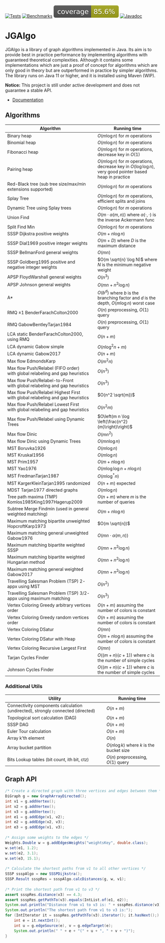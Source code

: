 [![Tests](https://github.com/barakugav/JGAlgo/actions/workflows/tests.yaml/badge.svg)](https://github.com/barakugav/JGAlgo/actions/workflows/tests.yaml)
[![Benchmarks](https://github.com/barakugav/JGAlgo/actions/workflows/benchmarks.yaml/badge.svg)](https://github.com/barakugav/JGAlgo/actions/workflows/benchmarks.yaml)
[![Coverage](https://github.com/barakugav/JGAlgo/blob/coverage/badges/jacoco.svg?raw=true)](https://github.com/barakugav/JGAlgo/tree/coverage)
[![Javadoc](https://img.shields.io/badge/JavaDoc-Online-green)](https://barakugav.github.io/JGAlgo)


# JGAlgo

JGAlgo is a library of graph algorithms implemented in Java. Its aim is to provide best in practice performance by implementing algorithms with guaranteed theoretical complexities. Although it contains some implementations which are just a proof of concept for algorithms which are only good in theory but are outperformed in practice by simpler algorithms.
The library runs on Java 11 or higher, and it is installed using Maven (WIP).

**Notice:** This project is still under active development and does not guarantee a stable API.
* [Documentation](https://barakugav.github.io/JGAlgo)

## Algorithms


| Algorithm | Running time |
| - | - |
| Binary heap | $O(m \log n)$ for $m$ operations |
| Binomial heap | $O(m \log n)$ for $m$ operations |
| Fibonacci heap | $O(m \log n)$ for $m$ operations, decrease key in $O(1)$ |
| Pairing heap | $O(m \log n)$ for $m$ operations, decrease key in $O(\log \log n)$, very good pointer based heap in practice |
| Red-Black tree (sub tree size/max/min extensions supported) | $O(m \log n)$ for $m$ operations |
| Splay Tree | $O(m \log n)$ for $m$ operations, efficient splits and joins |
| Dynamic Tree using Splay trees | $O(m \log n)$ for $m$ operations |
| Union Find | $O(m \cdot \alpha(m,n))$ where $\alpha(\cdot, \cdot)$ is the inverse Ackermann func |
| Split Find Min | $O(m \log n)$ for $m$ operations |
| SSSP Dijkstra positive weights | $O(m + n \log n)$ |
| SSSP Dial1969 positive integer weights | $O(m + D)$ where $D$ is the maximum distance |
| SSSP BellmanFord general weights | $O(m n)$ |
| SSSP Goldberg1995 positive and negative integer weights | $O(m \sqrt{n} \log N)$ where $N$ is the minimum negative weight |
| APSP FloydWarshall general weights | $O(n^3)$ |
| APSP Johnson general weights | $O(m n + n^2 \log n)$ |
| A* | $O(b^d)$ where $b$ is the branching factor and $d$ is the depth, $O(m \log n)$ worst case |
| RMQ $\pm 1$ BenderFarachColton2000 | $O(n)$ preprocessing, $O(1)$ query |
| RMQ GabowBentleyTarjan1984 | $O(n)$ preprocessing, $O(1)$ query |
| LCA static BenderFarachColton2000, using RMQ | $O(n + m)$ |
| LCA dynamic Gabow simple | $O(n \log^2 n + m)$ |
| LCA dynamic Gabow2017 | $O(n + m)$ |
| Max flow EdmondsKarp | $O(m^2 n)$ |
| Max flow Push/Relabel (FIFO order) <br> with global relabeling and gap heuristics | $O(n^3)$ |
| Max flow Push/Relabel-to-Front <br> with global relabeling and gap heuristics | $O(n^3)$ |
| Max flow Push/Relabel Highest First <br> with global relabeling and gap heuristics | $O(n^2 \sqrt{m})$ |
| Max flow Push/Relabel Lowest First <br> with global relabeling and gap heuristics | $O(n^2 m)$ |
| Max flow Push/Relabel using Dynamic Trees | $O\left(m n \log \left(\frac{n^2}{m}\right)\right)$ |
| Max flow Dinic | $O(m n^2)$ |
| Max flow Dinic using Dynamic Trees | $O(m n \log n)$ |
| MST Boruvka1926 | $O(m \log n)$ |
| MST Kruskal1956 | $O(m \log n)$ |
| MST Prim1957 | $O(m + n \log n)$ |
| MST Yao1976 | $O(m \log \log n + n \log n)$ |
| MST FredmanTarjan1987 | $O(m \log^* n)$ |
| MST KargerKleinTarjan1995 randomized | $O(n + m)$ expected |
| MDST Tarjan1977 directed graphs | $O(m \log n)$ |
| Tree path maxima (TMP) Komlos1985King1997Hagerup2009 | $O(n + m)$ where $m$ is the number of queries |
| Subtree Merge Findmin (used in general weighted matching) | $O(m + n \log n)$ |
| Maximum matching bipartite unweighted HopcroftKarp1973 | $O(m \sqrt{n})$ |
| Maximum matching general unweighted Gabow1976 | $O(m n \cdot \alpha (m,n))$ |
| Maximum matching bipartite weighted SSSP | $O(m n + n^2 \log n)$ |
| Maximum matching bipartite weighted Hungarian method | $O(m n + n^2 \log n)$ |
| Maximum matching general weighted Gabow2017 | $O(m n + n^2 \log n)$ |
| Travelling Salesman Problem (TSP) $2$-appx using MST | $O(n^2)$ |
| Travelling Salesman Problem (TSP) $3/2$-appx using maximum matching | $O(n^3)$ |
| Vertex Coloring Greedy arbitrary vertices order | $O(n + m)$ assuming the number of colors is constant |
| Vertex Coloring Greedy random vertices order | $O(n + m)$ assuming the number of colors is constant |
| Vertex Coloring DSatur | $O(m n)$ |
| Vertex Coloring DSatur with Heap | $O(m + n \log n)$ assuming the number of colors is constant |
| Vertex Coloring Recursive Largest First | $O(m n)$ |
| Tarjan Cycles Finder | $O((m + n) (c + 1))$ where $c$ is the number of simple cycles |
| Johnson Cycles Finder | $O((m + n) (c + 1))$ where $c$ is the number of simple cycles |

### Additional Utils

| Utility | Running time |
| - | - |
| Connectivity components calculation (undirected), strongly connected (directed) | $O(n + m)$ |
| Topological sort calculation (DAG) | $O(n + m)$ |
| SSSP DAG | $O(n + m)$ |
| Euler Tour calculation | $O(n + m)$ |
| Array k'th element | $O(n)$ |
| Array bucket partition | $O(n \log k)$ where $k$ is the bucket size |
| Bits Lookup tables (bit count, ith bit, ctz) | $O(n)$ preprocessing, $O(1)$ query |

## Graph API

```java
/* Create a directed graph with three vertices and edges between them */
DiGraph g = new GraphArrayDirected();
int v1 = g.addVertex();
int v2 = g.addVertex();
int v3 = g.addVertex();
int e1 = g.addEdge(v1, v2);
int e2 = g.addEdge(v2, v3);
int e3 = g.addEdge(v1, v3);

/* Assign some weights to the edges */
Weights.Double w = g.addEdgesWeights("weightsKey", double.class);
w.set(e1, 1.2);
w.set(e2, 3.1);
w.set(e3, 15.1);

/* Calculate the shortest paths from v1 to all other vertices */
SSSP ssspAlgo = new SSSPDijkstra();
SSSP.Result ssspRes = ssspAlgo.calcDistances(g, w, v1);

/* Print the shortest path from v1 to v3 */
assert ssspRes.distance(v3) == 4.3;
assert ssspRes.getPathTo(v3).equals(IntList.of(e1, e2));
System.out.println("Distance from v1 to v3 is: " + ssspRes.distance(v3));
System.out.println("The shortest path from v1 to v3 is:");
for (IntIterator it = ssspRes.getPathTo(v3).iterator(); it.hasNext();) {
	int e = it.nextInt();
	int u = g.edgeSource(e), v = g.edgeTarget(e);
	System.out.println(" " + e + "(" + u + ", " + v + ")");
}
```